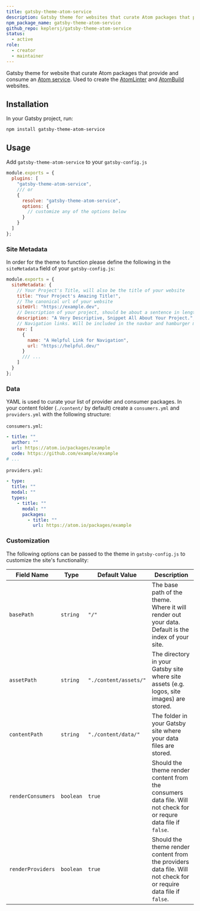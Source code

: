 ```yaml
---
title: gatsby-theme-atom-service
description: Gatsby theme for websites that curate Atom packages that provide and consume an Atom service
npm_package_name: gatsby-theme-atom-service
github_repo: keplersj/gatsby-theme-atom-service
status:
  - active
role:
  - creator
  - maintainer
---
```


Gatsby theme for website that curate Atom packages that provide and consume an [Atom service](https://flight-manual.atom.io/behind-atom/sections/interacting-with-other-packages-via-services/). Used to create the [AtomLinter](https://atomlinter.github.io) and [AtomBuild](https://atombuild.github.io) websites.

## Installation

In your Gatsby project, run:

```shell
npm install gatsby-theme-atom-service
```

## Usage

Add `gatsby-theme-atom-service` to your `gatsby-config.js`

```js
module.exports = {
  plugins: [
    "gatsby-theme-atom-service",
    /// or
    {
      resolve: "gatsby-theme-atom-service",
      options: {
        // customize any of the options below
      }
    }
  ]
};
```

### Site Metadata

In order for the theme to function please define the following in the `siteMetadata` field of your `gatsby-config.js`:

```js
module.exports = {
  siteMetadata: {
    // Your Project's Title, will also be the title of your website
    title: "Your Project's Amazing Title!",
    // The canonical url of your website
    siteUrl: "https://example.dev",
    // Description of your project, should be about a sentence in length.
    description: "A Very Descriptive, Snippet All About Your Project.",
    // Navigation links. Will be included in the navbar and hamburger menu.
    nav: [
      {
        name: "A Helpful Link for Navigation",
        url: "https://helpful.dev/"
      }
      /// ...
    ]
  }
};
```

### Data

YAML is used to curate your list of provider and consumer packages. In your content folder (`./content/` by default) create a `consumers.yml` and `providers.yml` with the following structure:

`consumers.yml`:

```yml
- title: ""
  author: ""
  url: https://atom.io/packages/example
  code: https://github.com/example/example
# ...
```

`providers.yml`:

```yml
- type:
  title: ""
  modal: ""
  types:
    - title: ""
      modal: ""
      packages:
        - title: ""
          url: https://atom.io/packages/example
```

### Customization

The following options can be passed to the theme in `gatsby-config.js` to customize the site's functionality:

| Field Name        | Type      | Default Value         | Description                                                                                                       |
| ----------------- | --------- | --------------------- | ----------------------------------------------------------------------------------------------------------------- |
| `basePath`        | `string`  | `"/"`                 | The base path of the theme. Where it will render out your data. Default is the index of your site.                |
| `assetPath`       | `string`  | `"./content/assets/"` | The directory in your Gatsby site where site assets (e.g. logos, site images) are stored.                         |
| `contentPath`     | `string`  | `"./content/data/"`   | The folder in your Gatsby site where your data files are stored.                                                  |
| `renderConsumers` | `boolean` | `true`                | Should the theme render content from the consumers data file. Will not check for or requre data file if `false`.  |
| `renderProviders` | `boolean` | `true`                | Should the theme render content from the providers data file. Will not check for or require data file if `false`. |
